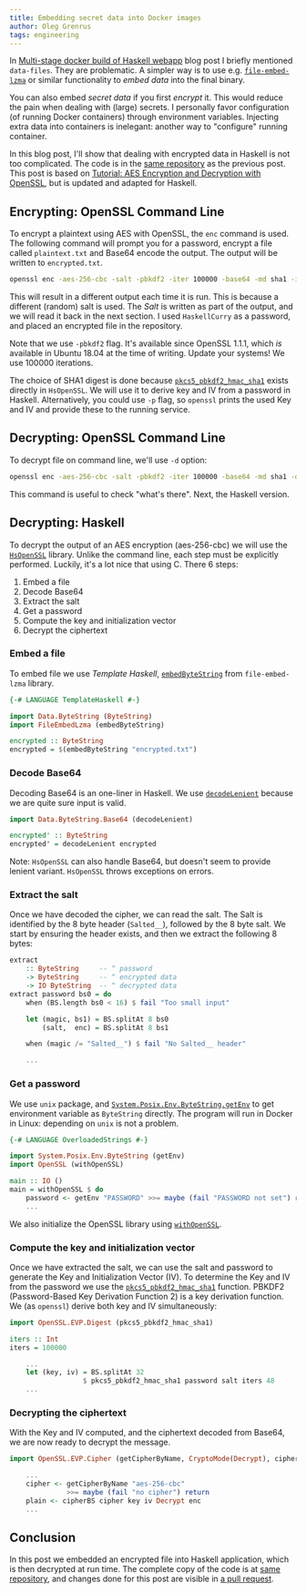 ```yaml
---
title: Embedding secret data into Docker images
author: Oleg Grenrus
tags: engineering
---
```


In [Multi-stage docker build of Haskell webapp](2019-07-04-docker-haskell-example.html)
blog post I briefly mentioned `data-files`. They are problematic.
A simpler way is to use e.g. [`file-embed-lzma`](https://hackage.haskell.org/package/file-embed-lzma)
or similar functionality to *embed data* into the final binary.

You can also embed *secret data* if you first *encrypt* it.  This would reduce
the pain when dealing with (large) secrets.  I personally favor configuration
(of running Docker containers) through environment variables. Injecting extra
data into containers is inelegant: another way to "configure" running
container.

In this blog post, I'll show that dealing with encrypted data in Haskell
is not too complicated.
The code is in the [same repository](https://github.com/phadej/docker-haskell-example)
as the previous post.
This post is based on
[Tutorial: AES Encryption and Decryption with OpenSSL](https://eclipsesource.com/blogs/2017/01/17/tutorial-aes-encryption-and-decryption-with-openssl/),
but is updated and adapted for Haskell.

<div id="toc"></div>

Encrypting: OpenSSL Command Line
--------------------------------

To encrypt a plaintext using AES with OpenSSL, the `enc` command is used. The
following command will prompt you for a password, encrypt a file called
`plaintext.txt` and Base64 encode the output. The output will be written to
`encrypted.txt`.

```bash
openssl enc -aes-256-cbc -salt -pbkdf2 -iter 100000 -base64 -md sha1 -in plaintext.txt  -out encrypted.txt
```

This will result in a different output each time it is run. This is because a
different (random) salt is used. The *Salt* is written as part of the output,
and we will read it back in the next section.
I used `HaskellCurry` as a password, and placed an encrypted file in the repository.

Note that we use `-pbkdf2` flag. It's available since OpenSSL 1.1.1,
which *is* available in Ubuntu 18.04 at the time of writing.
Update your systems! We use 100000 iterations.

The choice of SHA1 digest is done because 
[`pkcs5_pbkdf2_hmac_sha1`](https://hackage.haskell.org/package/HsOpenSSL-0.11.4.16/docs/OpenSSL-EVP-Digest.html#v:pkcs5_pbkdf2_hmac_sha1)
exists directly in `HsOpenSSL`.
We will use it to derive key and IV from a password in Haskell.
Alternatively, you could use `-p` flag, so
`openssl` prints the used Key and IV and provide these to the running
service.

Decrypting: OpenSSL Command Line
--------------------------------

To decrypt file on command line, we'll use `-d` option:

```bash
openssl enc -aes-256-cbc -salt -pbkdf2 -iter 100000 -base64 -md sha1 -d -in encrypted.txt
```

This command is useful to check "what's there". Next, the Haskell version.

Decrypting: Haskell
-------------------

To decrypt the output of an AES encryption (aes-256-cbc) we will use the
[`HsOpenSSL`](https://hackage.haskell.org/package/HsOpenSSL) library.
Unlike the command line, each step must be explicitly performed.
Luckily, it's a lot nice that using C. There 6 steps:

1. Embed a file
2. Decode Base64
3. Extract the salt
4. Get a password
5. Compute the key and initialization vector
6. Decrypt the ciphertext

<h3>Embed a file</h3>

To embed file we use *Template Haskell*,
[`embedByteString`](https://hackage.haskell.org/package/file-embed-lzma-0/docs/FileEmbedLzma.html#v:embedByteString)
from `file-embed-lzma` library.

```haskell
{-# LANGUAGE TemplateHaskell #-}

import Data.ByteString (ByteString)
import FileEmbedLzma (embedByteString)

encrypted :: ByteString
encrypted = $(embedByteString "encrypted.txt")
```

<h3>Decode Base64</h3>

Decoding Base64 is an one-liner in Haskell.
We use [`decodeLenient`](https://hackage.haskell.org/package/base64-bytestring-1.0.0.2/docs/Data-ByteString-Base64.html#v:decodeLenient)
because we are quite sure input is valid.

```haskell
import Data.ByteString.Base64 (decodeLenient)

encrypted' :: ByteString
encrypted' = decodeLenient encrypted
```

Note: `HsOpenSSL` can also handle Base64, but doesn't seem to provide
lenient variant. `HsOpenSSL` throws exceptions on errors.

<h3>Extract the salt</h3>

Once we have decoded the cipher, we can read the salt.
The Salt is identified by the 8 byte header (`Salted__`),
followed by the 8 byte salt.
We start by ensuring the header exists, and then we extract the following 8 bytes:

```haskell
extract
    :: ByteString     -- ^ password
    -> ByteString     -- ^ encrypted data
    -> IO ByteString  -- ^ decrypted data
extract password bs0 = do
    when (BS.length bs0 < 16) $ fail "Too small input"

    let (magic, bs1) = BS.splitAt 8 bs0
        (salt,  enc) = BS.splitAt 8 bs1

    when (magic /= "Salted__") $ fail "No Salted__ header"

    ...
```

<h3>Get a password</h3>

We use `unix` package,
and [`System.Posix.Env.ByteString.getEnv`](https://hackage.haskell.org/package/unix-2.7.2.2/docs/System-Posix-Env-ByteString.html#v:getEnv)
to get environment variable as `ByteString` directly.
The program will run in Docker in Linux: depending on `unix` is not a problem.

```haskell
{-# LANGUAGE OverloadedStrings #-}

import System.Posix.Env.ByteString (getEnv)
import OpenSSL (withOpenSSL)

main :: IO ()
main = withOpenSSL $ do
    password <- getEnv "PASSWORD" >>= maybe (fail "PASSWORD not set") return
    ... 
```

We also initialize the OpenSSL library using [`withOpenSSL`](https://hackage.haskell.org/package/HsOpenSSL-0.11.4.16/docs/OpenSSL.html#v:withOpenSSL).

<h3>Compute the key and initialization vector</h3>

Once we have extracted the salt, we can use the salt and password to generate
the Key and Initialization Vector (IV). To determine the Key and IV from the
password we use the
[`pkcs5_pbkdf2_hmac_sha1`](https://hackage.haskell.org/package/HsOpenSSL-0.11.4.16/docs/OpenSSL-EVP-Digest.html#v:pkcs5_pbkdf2_hmac_sha1)
function. PBKDF2 (Password-Based Key Derivation Function 2) is
a key derivation function. We (as `openssl`) derive both key and IV simultaneously:

```haskell
import OpenSSL.EVP.Digest (pkcs5_pbkdf2_hmac_sha1)

iters :: Int
iters = 100000

    ...
    let (key, iv) = BS.splitAt 32
                  $ pkcs5_pbkdf2_hmac_sha1 password salt iters 48
    ...
```

<h3>Decrypting the ciphertext</h3>

With the Key and IV computed, and the ciphertext decoded from Base64, we are now
ready to decrypt the message.

```haskell
import OpenSSL.EVP.Cipher (getCipherByName, CryptoMode(Decrypt), cipherBS)

    ...
    cipher <- getCipherByName "aes-256-cbc"
              >>= maybe (fail "no cipher") return
    plain <- cipherBS cipher key iv Decrypt enc
    ...
```

Conclusion
----------

In this post we embedded an encrypted file into Haskell application,
which is then decrypted at run time. The complete copy of the code is
at [same repository](https://github.com/phadej/docker-haskell-example),
and changes done for this post are visible in
[a pull request](https://github.com/phadej/docker-haskell-example/pull/1).
